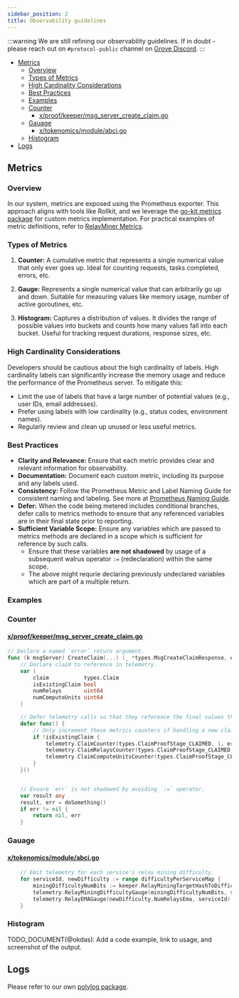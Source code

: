 ```yaml
---
sidebar_position: 2
title: Observability guidelines
---
```


:::warning
We are still refining our observability guidelines. If in doubt - please reach out on `#protocol-public` channel on
[Grove Discord](https://discord.gg/build-with-grove).
:::

- [Metrics](#metrics)
  - [Overview](#overview)
  - [Types of Metrics](#types-of-metrics)
  - [High Cardinality Considerations](#high-cardinality-considerations)
  - [Best Practices](#best-practices)
  - [Examples](#examples)
  - [Counter](#counter)
    - [x/proof/keeper/msg_server_create_claim.go](#xproofkeepermsg_server_create_claimgo)
  - [Gauage](#gauage)
    - [x/tokenomics/module/abci.go](#xtokenomicsmoduleabcigo)
  - [Histogram](#histogram)
- [Logs](#logs)

## Metrics

### Overview

In our system, metrics are exposed using the Prometheus exporter. This approach aligns with tools like Rollkit, and we
leverage the [go-kit metrics package](https://pkg.go.dev/github.com/go-kit/kit/metrics) for custom metrics
implementation. For practical examples of metric definitions, refer to
[RelayMiner Metrics](https://github.com/pokt-network/poktroll/blob/main/pkg/relayer/proxy/metrics.go).

### Types of Metrics

1. **Counter:** A cumulative metric that represents a single numerical value that only ever goes up. Ideal for counting
   requests, tasks completed, errors, etc.

2. **Gauge:** Represents a single numerical value that can arbitrarily go up and down. Suitable for measuring values
   like memory usage, number of active goroutines, etc.

3. **Histogram:** Captures a distribution of values. It divides the range of possible values into buckets and counts how
   many values fall into each bucket. Useful for tracking request durations, response sizes, etc.

### High Cardinality Considerations

Developers should be cautious about the high cardinality of labels. High cardinality labels can significantly increase
the memory usage and reduce the performance of the Prometheus server. To mitigate this:

- Limit the use of labels that have a large number of potential values (e.g., user IDs, email addresses).
- Prefer using labels with low cardinality (e.g., status codes, environment names).
- Regularly review and clean up unused or less useful metrics.

### Best Practices

- **Clarity and Relevance:** Ensure that each metric provides clear and relevant information for observability.
- **Documentation:** Document each custom metric, including its purpose and any labels used.
- **Consistency:** Follow the Prometheus Metric and Label Naming Guide for consistent naming and labeling. See more at [Prometheus Naming Guide](https://prometheus.io/docs/practices/naming/).
- **Defer:** When the code being metered includes conditional branches, defer calls to metrics methods to ensure that any referenced variables are in their final state prior to reporting.
- **Sufficient Variable Scope:** Ensure any variables which are passed to metrics methods are declared in a scope which is sufficient for reference by such calls.
  - Ensure that these variables **are not shadowed** by usage of a subsequent walrus operator `:=` (redeclaration) within the same scope.
  - The above might requrie declaring previously undeclared variables which are part of a multiple return.

### Examples

### Counter

#### [x/proof/keeper/msg_server_create_claim.go](https://github.com/pokt-network/poktroll/blob/main/x/proof/keeper/msg_server_create_claim.go)

```go
// Declare a named `error` return argument.
func (k msgServer) CreateClaim(...) (_ *types.MsgCreateClaimResponse, err error) {
    // Declare claim to reference in telemetry.
    var (
        claim           types.Claim
        isExistingClaim bool
        numRelays       uint64
        numComputeUnits uint64
    )

    // Defer telemetry calls so that they reference the final values the relevant variables.
    defer func() {
        // Only increment these metrics counters if handling a new claim.
        if !isExistingClaim {
            telemetry.ClaimCounter(types.ClaimProofStage_CLAIMED, 1, err)
            telemetry.ClaimRelaysCounter(types.ClaimProofStage_CLAIMED, numRelays, err)
            telemetry.ClaimComputeUnitsCounter(types.ClaimProofStage_CLAIMED, numComputeUnits, err)
        }
    }()


    // Ensure `err` is not shadowed by avoiding `:=` operator.
    var result any
    result, err = doSomething()
    if err != nil {
        return nil, err
    }
```

### Gauage

#### [x/tokenomics/module/abci.go](https://github.com/pokt-network/poktroll/blob/main/x/tokenomics/module/abci.go)

```go
    // Emit telemetry for each service's relay mining difficulty.
    for serviceId, newDifficulty := range difficultyPerServiceMap {
        miningDifficultyNumBits := keeper.RelayMiningTargetHashToDifficulty(newDifficulty.TargetHash)
        telemetry.RelayMiningDifficultyGauge(miningDifficultyNumBits, serviceId)
        telemetry.RelayEMAGauge(newDifficulty.NumRelaysEma, serviceId)
    }
```

### Histogram

TODO_DOCUMENT(@okdas): Add a code example, link to usage, and screenshot of the output.

## Logs

Please refer to our own [polylog package](https://github.com/pokt-network/poktroll/blob/main/pkg/polylog/godoc.go#L1).
